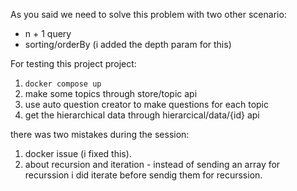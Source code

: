As you said we need to solve this problem with two other scenario:
- n + 1 query 
- sorting/orderBy (i added the depth param for this)

For testing this project project:
1. `docker compose up`
2. make some topics through store/topic api
3. use auto question creator to make questions for each topic
4. get the hierarchical data through hierarcical/data/{id} api

there was two mistakes during the session:
1. docker issue (i fixed this).
2. about recursion and iteration - instead of sending an array for recurssion i did iterate before sendig them for recurssion.